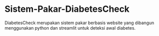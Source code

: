 # Sistem-Pakar-DiabetesCheck
DiabetesCheck merupakan sistem pakar berbasis website yang dibangun menggunakan python dan streamlit untuk deteksi awal diabetes.
